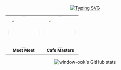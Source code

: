 <div align='center'> 

<a href="https://git.io/typing-svg"><img src="https://readme-typing-svg.demolab.com?font=Alkatra&pause=1000&color=0FF7BC&center=true&vCenter=true&lines=Here+Is+A+Product+Engineer+WINDOWOOK" alt="Typing SVG" /></a>

<!--[![Hits](https://hits.seeyoufarm.com/api/count/incr/badge.svg?url=https%3A%2F%2Fgithub.com%2Fgjbae1212%2Fhit-counter&count_bg=%23387BF1&title_bg=%23F1C224&icon=&icon_color=%23000000&title=GitHub+Hits%21&edge_flat=false)](https://hits.seeyoufarm.com)-->

<table>
  <tbody>
    <tr>
      <td align="center">
        <a href="https://meet-meet-psi.vercel.app/">
          <img src="https://github.com/user-attachments/assets/145ec3ae-2d78-4217-b823-6c546401d5d5" width="100px;" alt="" style='border-radius:50%'/><br />
          <sub>
            <b>Meet Meet</b>
          </sub>
        </a><br />
      </td>
      <td align="center">
        <a href="https://app.cafe-masters.co/">
          <img src="https://github.com/user-attachments/assets/f86618a0-26f1-4f6c-9f7f-c6ad49429018" width="100px;" alt="" style='border-radius:50%'/><br />
          <sub>
            <b>Cafe Masters</b>
          </sub>
        </a><br />
      </td>
    </tr>
  </tbody>
</table>

![window-ook's GitHub stats](https://github-readme-stats.vercel.app/api?username=window-ook&show_icons=true&theme=radical)
</div>

